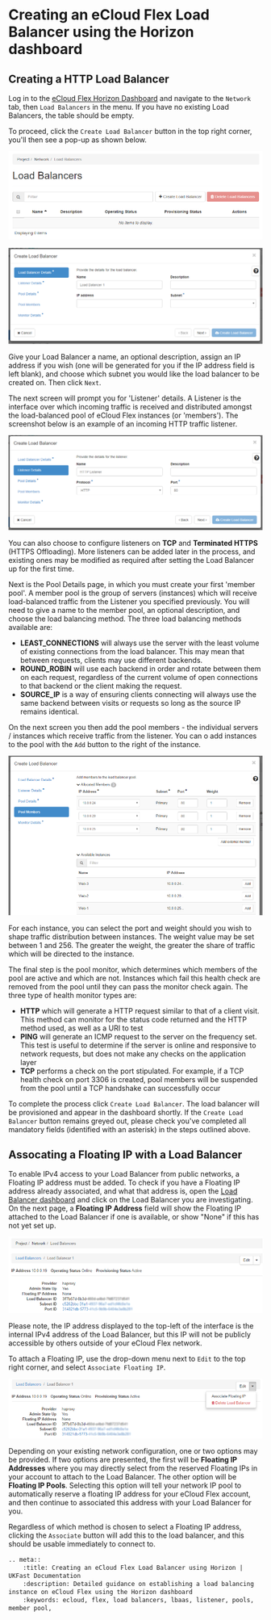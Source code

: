 # Creating an eCloud Flex Load Balancer using the Horizon dashboard

## Creating a HTTP Load Balancer
Log in to the [eCloud Flex Horizon Dashboard](https://api.openstack.ecloud.co.uk/project/ngloadbalancersv2/) and navigate to the `Network` tab, then `Load Balancers` in the menu. If you have no existing Load Balancers, the table should be empty.

To proceed, click the `Create Load Balancer` button in the top right corner, you'll then see a pop-up as shown below.

![createlb](../files/17.png)

![lbwizard](../files/18.png)

Give your Load Balancer a name, an optional description, assign an IP address if you wish (one will be generated for you if the IP address field is left blank), and choose which subnet you would like the load balancer to be created on. Then click `Next`.

The next screen will prompt you for 'Listener' details. A Listener is the interface over which incoming traffic is received and distributed amongst the load-balanced pool of eCloud Flex instances (or 'members'). The screenshot below is an example of an incoming HTTP traffic listener.

![lblistenerwizard](../files/19.png)

You can also choose to configure listeners on **TCP** and **Terminated HTTPS** (HTTPS Offloading). More listeners can be added later in the process, and existing ones may be modified as required after setting the Load Balancer up for the first time.

Next is the Pool Details page, in which you must create your first 'member pool'. A member pool is the group of servers (instances) which will receive load-balanced traffic from the Listener you specified previously. You will need to give a name to the member pool, an optional description, and choose the load balancing method. The three load balancing methods available are:

-   **LEAST_CONNECTIONS** will always use the server with the least volume of existing connections from the load balancer. This may mean that between requests, clients may use different backends.
-   **ROUND_ROBIN** will use each backend in order and rotate between them on each request, regardless of the current volume of open connections to that backend or the client making the request.
-   **SOURCE_IP** is a way of ensuring clients connecting will always use the same backend between visits or requests so long as the source IP remains identical.

On the next screen you then add the pool members - the individual servers / instances which receive traffic from the listener. You can o add instances to the pool with the `Add` button to the right of the instance.

![lbmemberpoolwizard](../files/20.png)

For each instance, you can select the port and weight should you wish to shape traffic distribution between instances. The weight value may be set between 1 and 256. The greater the weight, the greater the share of traffic which will be directed to the instance.

The final step is the pool monitor, which determines which members of the pool are active and which are not. Instances which fail this health check are removed from the pool until they can pass the monitor check again. The three type of health monitor types are:

-   **HTTP** which will generate a HTTP request similar to that of a client visit. This method can monitor for the status code returned and the HTTP method used, as well as a URI to test
-   **PING** will generate an ICMP request to the server on the frequency set. This test is useful to determine if the server is online and responsive to network requests, but does not make any checks on the application layer
-   **TCP** performs a check on the port stipulated. For example, if a TCP health check on port 3306 is created, pool members will be suspended from the pool until a TCP handshake can successfully occur

To complete the process click `Create Load Balancer`.  The load balancer will be provisioned and appear in the dashboard shortly. If the `Create Load Balancer` button remains greyed out, please check you've completed all mandatory fields (identified with an asterisk) in the steps outlined above.

## Assocating a Floating IP with a Load Balancer

To enable IPv4 access to your Load Balancer from public networks, a Floating IP address must be added. To check if you have a Floating IP address already associated, and what that address is, open the [Load Balancer dashboard](https://api.openstack.ecloud.co.uk/project/ngloadbalancersv2/) and click on the Load Balancer you are investigating. On the next page, a **Floating IP Address** field will show the Floating IP attached to the Load Balancer if one is available, or show "None" if this has not yet set up.

![lbfip](../files/21.png)

Please note, the IP address displayed to the top-left of the interface is the internal IPv4 address of the Load Balancer, but this IP will not be publicly accessible by others outside of your eCloud Flex network.

To attach a Floating IP, use the drop-down menu next to `Edit` to the top right corner, and select `Associate Floating IP`.

![lbfipassociate](../files/22.png)

Depending on your existing network configuration, one or two options may be provided. If two options are presented, the first will be **Floating IP Addresses** where you may directly select from the reserved Floating IPs in your account to attach to the Load Balancer. The other option will be **Floating IP Pools**. Selecting this option will tell your network IP pool to automatically reserve a floating IP address for your eCloud Flex account, and then continue to associated this address with your Load Balancer for you.

Regardless of which method is chosen to select a Floating IP address, clicking the `Associate` button will add this to the load balancer, and this should be usable immediately to connect to. 

```eval_rst
.. meta::
    :title: Creating an eCloud Flex Load Balancer using Horizon | UKFast Documentation
    :description: Detailed guidance on establishing a load balancing instance on eCloud Flex using the Horizon dashboard
    :keywords: ecloud, flex, load balancers, lbaas, listener, pools, member pool,
```
